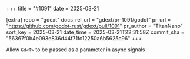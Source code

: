 +++
title = "#1091"
date = 2025-03-21

[extra]
repo = "gdext"
docs_rel_url = "gdext/pr-1091/godot"
pr_url = "https://github.com/godot-rust/gdext/pull/1091"
pr_author = "TitanNano"
sort_key = 2025-03-21
date_time = 2025-03-21T22:31:58Z
commit_sha = "56367f0b4e093e836d44f71fc12250a6b5625c96"
+++

Allow `Gd<T>` to be passed as a parameter in async signals
